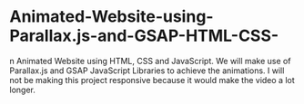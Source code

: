 # Animated-Website-using-Parallax.js-and-GSAP-HTML-CSS-

n Animated Website using HTML, CSS and JavaScript. We will make use of Parallax.js and GSAP JavaScript Libraries to achieve the animations. I will not be making this project responsive because it would make the video a lot longer.

